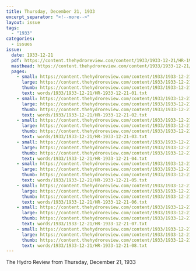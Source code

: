 ```yaml
---
title: Thursday, December 21, 1933
excerpt_separator: "<!--more-->"
layout: issue
tags:
  - "1933"
categories:
  - issues
issue:
  date: 1933-12-21
  pdf: https://content.thehydroreview.com/content/1933/1933-12-21/HR-1933-12-21.pdf
  masthead: https://content.thehydroreview.com/content/1933/1933-12-21/masthead/HR-1933-12-21.jpg
  pages:
    - small: https://content.thehydroreview.com/content/1933/1933-12-21/small/HR-1933-12-21-01.jpg
      large: https://content.thehydroreview.com/content/1933/1933-12-21/large/HR-1933-12-21-01.jpg
      thumb: https://content.thehydroreview.com/content/1933/1933-12-21/thumbnails/HR-1933-12-21-01.jpg
      text: words/1933/1933-12-21/HR-1933-12-21-01.txt
    - small: https://content.thehydroreview.com/content/1933/1933-12-21/small/HR-1933-12-21-02.jpg
      large: https://content.thehydroreview.com/content/1933/1933-12-21/large/HR-1933-12-21-02.jpg
      thumb: https://content.thehydroreview.com/content/1933/1933-12-21/thumbnails/HR-1933-12-21-02.jpg
      text: words/1933/1933-12-21/HR-1933-12-21-02.txt
    - small: https://content.thehydroreview.com/content/1933/1933-12-21/small/HR-1933-12-21-03.jpg
      large: https://content.thehydroreview.com/content/1933/1933-12-21/large/HR-1933-12-21-03.jpg
      thumb: https://content.thehydroreview.com/content/1933/1933-12-21/thumbnails/HR-1933-12-21-03.jpg
      text: words/1933/1933-12-21/HR-1933-12-21-03.txt
    - small: https://content.thehydroreview.com/content/1933/1933-12-21/small/HR-1933-12-21-04.jpg
      large: https://content.thehydroreview.com/content/1933/1933-12-21/large/HR-1933-12-21-04.jpg
      thumb: https://content.thehydroreview.com/content/1933/1933-12-21/thumbnails/HR-1933-12-21-04.jpg
      text: words/1933/1933-12-21/HR-1933-12-21-04.txt
    - small: https://content.thehydroreview.com/content/1933/1933-12-21/small/HR-1933-12-21-05.jpg
      large: https://content.thehydroreview.com/content/1933/1933-12-21/large/HR-1933-12-21-05.jpg
      thumb: https://content.thehydroreview.com/content/1933/1933-12-21/thumbnails/HR-1933-12-21-05.jpg
      text: words/1933/1933-12-21/HR-1933-12-21-05.txt
    - small: https://content.thehydroreview.com/content/1933/1933-12-21/small/HR-1933-12-21-06.jpg
      large: https://content.thehydroreview.com/content/1933/1933-12-21/large/HR-1933-12-21-06.jpg
      thumb: https://content.thehydroreview.com/content/1933/1933-12-21/thumbnails/HR-1933-12-21-06.jpg
      text: words/1933/1933-12-21/HR-1933-12-21-06.txt
    - small: https://content.thehydroreview.com/content/1933/1933-12-21/small/HR-1933-12-21-07.jpg
      large: https://content.thehydroreview.com/content/1933/1933-12-21/large/HR-1933-12-21-07.jpg
      thumb: https://content.thehydroreview.com/content/1933/1933-12-21/thumbnails/HR-1933-12-21-07.jpg
      text: words/1933/1933-12-21/HR-1933-12-21-07.txt
    - small: https://content.thehydroreview.com/content/1933/1933-12-21/small/HR-1933-12-21-08.jpg
      large: https://content.thehydroreview.com/content/1933/1933-12-21/large/HR-1933-12-21-08.jpg
      thumb: https://content.thehydroreview.com/content/1933/1933-12-21/thumbnails/HR-1933-12-21-08.jpg
      text: words/1933/1933-12-21/HR-1933-12-21-08.txt
---
```


The Hydro Review from Thursday, December 21, 1933

<!--more-->

